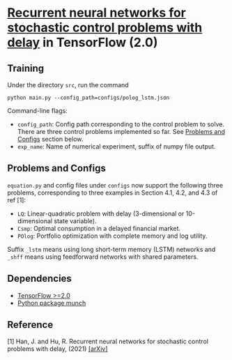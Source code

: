 # [Recurrent neural networks for stochastic control problems with delay](https://arxiv.org/abs/2101.01385) in TensorFlow (2.0)


## Training

Under the directory `src`, run the command
```
python main.py --config_path=configs/polog_lstm.json
```

Command-line flags:

* `config_path`: Config path corresponding to the control problem to solve. 
There are three control problems implemented so far. See [Problems and Configs](#problems-and-configs) section below.
* `exp_name`: Name of numerical experiment, suffix of numpy file output.


## Problems and Configs

`equation.py` and config files under `configs` now support the following three problems, corresponding to three examples in Section 4.1, 4.2, and 4.3 of ref [1]:

* `LQ`: Linear-quadratic problem with delay (3-dimensional or 10-dimensional state variable). 
* `Csmp`:  Optimal consumption in a delayed financial market.
* `POlog`: Portfolio optimization with complete memory and log utility.

Suffix `_lstm` means using long short-term memory (LSTM) networks and `_shff` means using feedforward networks with shared parameters.


## Dependencies

* [TensorFlow >=2.0](https://www.tensorflow.org/)
* [Python package munch](https://github.com/Infinidat/munch)


## Reference
[1] Han, J. and Hu, R. Recurrent neural networks for stochastic control problems with delay, (2021)  [[arXiv]](https://arxiv.org/abs/2101.01385)
